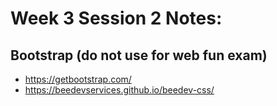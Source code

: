 # Week 3 Session 2 Notes:

## Bootstrap (do not use for web fun exam)
- https://getbootstrap.com/
- https://beedevservices.github.io/beedev-css/
